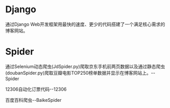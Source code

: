 # Django

通过Django Web开发框架用最快的速度、更少的代码搭建了一个满足核心需求的博客网站。

# Spider

通过Selenium动态爬虫(JdSpider.py)爬取京东手机前两页数据以及通过静态爬虫(doubanSpider.py)爬取豆瓣电影TOP250榜单数据并显示在博客网站上。--Spider

12306自动化订票代码--12306

百度百科爬虫--BaikeSpider


